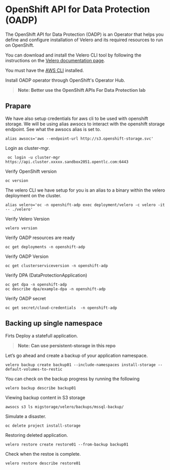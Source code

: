 # OpenShift API for Data Protection (OADP)

The OpenShift API for Data Protection (OADP) is an Operator that helps you define and configure installation of Velero and its required resources to run on OpenShift.

You can download and install the Velero CLI tool by following the instructions on the [Velero documentation page](https://velero.io/docs/v1.9/basic-install/#install-the-cli).

You must have the [AWS CLI](https://docs.aws.amazon.com/cli/latest/userguide/cli-chap-welcome.html) installed.

Install OADP operator through OpenShift's Operator Hub.

> **Note: Better use the OpenShift APIs For Data Protection lab**

## Prapare
We have also setup credentials for aws cli to be used with openshift storage. We will be using alias awsocs to interact with the openshift storage endpoint. See what the awsocs alias is set to.
```
alias awsocs='aws --endpoint-url http://s3.openshift-storage.svc'
```

Login as cluster-mgr.
```
 oc login -u cluster-mgr https://api.cluster.xxxxx.sandbox2051.opentlc.com:6443
```

Verify OpenShift version
```
oc version
```

The velero CLI we have setup for you is an alias to a binary within the velero deployment on the cluster.
```
alias velero='oc -n openshift-adp exec deployment/velero -c velero -it -- ./velero'
```

Verify Velero Version
```
velero version
```

Verify OADP resources are ready
```
oc get deployments -n openshift-adp
```

Verify OADP Version
```
oc get clusterserviceversion -n openshift-adp
```

Verify DPA (DataProtectionApplication)
```
oc get dpa -n openshift-adp
oc describe dpa/example-dpa -n openshift-adp
```

Verify OADP secret
```
oc get secret/cloud-credentials  -n openshift-adp 
```

## Backing up single namespace

Firts Deploy a statefull application.
> **Note: Can use persistent-storage in this repo**

Let’s go ahead and create a backup of your application namespace.
```
velero backup create backup01 --include-namespaces install-storage --default-volumes-to-restic 
```

You can check on the backup progress by running the following
```
velero backup describe backup01
```

Viewing backup content in S3 storage
```
awsocs s3 ls migstorage/velero/backups/mssql-backup/
```

Simulate a disaster.
```
oc delete project install-storage
```

Restoring deleted application.
```
velero restore create restore01 --from-backup backup01
```

Check when the restoe is complete.
```
velero restore describe restore01
```

